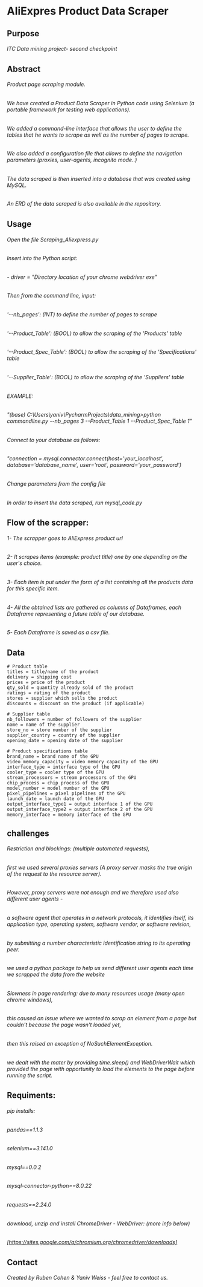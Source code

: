 #  AIiExpres Product Data Scraper

## Purpose
###### ITC Data mining project- second checkpoint

## Abstract 
######  Product page scraping module.
######  We have created a Product Data Scraper in Python code using Selenium (a portable framework for testing web applications).
######  We added a command-line interface that allows the user to define the tables that he wants to scrape as well as the number of pages to scrape.
######  We also added a configuration file that allows to define the navigation parameters (proxies, user-agents, incognito mode..)
######  The data scraped is then inserted into a database that was created using MySQL. 
######  An ERD of the data scraped is also available in the repository.
## Usage
###### Open the file Scraping_Aliexpress.py
###### Insert into the Python script:
######  - driver = "Directory location of your chrome webdriver exe"
###### Then from the command line, input:
###### '--nb_pages': (INT) to define the number of pages to scrape
###### '--Product_Table': (BOOL) to allow the scraping of the 'Products' table
###### '--Product_Spec_Table': (BOOL) to allow the scraping of the 'Specifications' table
###### '--Supplier_Table': (BOOL) to allow the scraping of the 'Suppliers' table
###### EXAMPLE:
###### "(base) C:\Users\yaniv\PycharmProjects\data_mining>python commandline.py --nb_pages 3 --Product_Table 1 --Product_Spec_Table 1"
###### Connect to your database as follows:
###### "connection = mysql.connector.connect(host='your_localhost', database='database_name', user='root', password='your_password')
###### Change parameters from the config file
###### In order to insert the data scraped, run mysql_code.py 
## Flow of the scrapper:
###### 1- The scrapper goes to AliExpress product url
###### 2- It scrapes items (example: product title) one by one depending on the user's choice. 
###### 3- Each item is put under the form of a list containing all the products data for this specific item.
###### 4- All the obtained lists are gathered as columns of Dataframes, each Dataframe representing a future table of our database.
###### 5- Each Dataframe is saved as a csv file.

## Data
    # Product table
    titles = title/name of the product
    delivery = shipping cost
    prices = price of the product
    qty_sold = quantity already sold of the product
    ratings = rating of the product
    stores = supplier which sells the product
    discounts = discount on the product (if applicable)

    # Supplier table
    nb_followers = number of followers of the supplier
    name = name of the supplier
    store_no = store number of the supplier
    supplier_country = country of the supplier
    opening_date = opening date of the supplier

    # Product specifications table
    brand_name = brand name of the GPU
    video_memory_capacity = video memory capacity of the GPU
    interface_type = interface type of the GPU
    cooler_type = cooler type of the GPU
    stream_processors = stream processors of the GPU
    chip_process = chip process of the GPU
    model_number = model number of the GPU
    pixel_pipelines = pixel pipelines of the GPU
    launch_date = launch date of the GPU
    output_interface_type1 = output interface 1 of the GPU
    output_interface_type2 = output interface 2 of the GPU
    memory_interface = memory interface of the GPU

## challenges
###### Restriction and blockings: (multiple automated requests), 
###### first we used several proxies servers (A proxy server masks the true origin of the request to the resource server).
###### However, proxy servers were not enough and we therefore used also different user agents -
###### a software agent that operates in a network protocols, it identifies itself, its application type, operating system, software vendor, or software revision, 
###### by submitting a number characteristic identification string to its operating peer. 
###### we used a python package to help us send different user agents each time we scrapped the data from the website

###### Slowness in page rendering: due to many resources usage (many open chrome windows),
###### this caused an issue where we wanted to scrap an element from a page but couldn't because the page wasn't loaded yet,
###### then this raised an exception of NoSuchElementException. 
###### we dealt with the mater by providing time.sleep() and WebDriverWait which provided the page with opportunity to load the elements to the page before running the script.

## Requiments:

###### pip installs:
###### pandas==1.1.3
###### selenium==3.141.0
###### mysql==0.0.2
###### mysql-connector-python==8.0.22
###### requests==2.24.0
###### download, unzip and install ChromeDriver - WebDriver: (more info below)
###### [https://sites.google.com/a/chromium.org/chromedriver/downloads]

## Contact
###### Created by Ruben Cohen & Yaniv Weiss - feel free to contact us.

